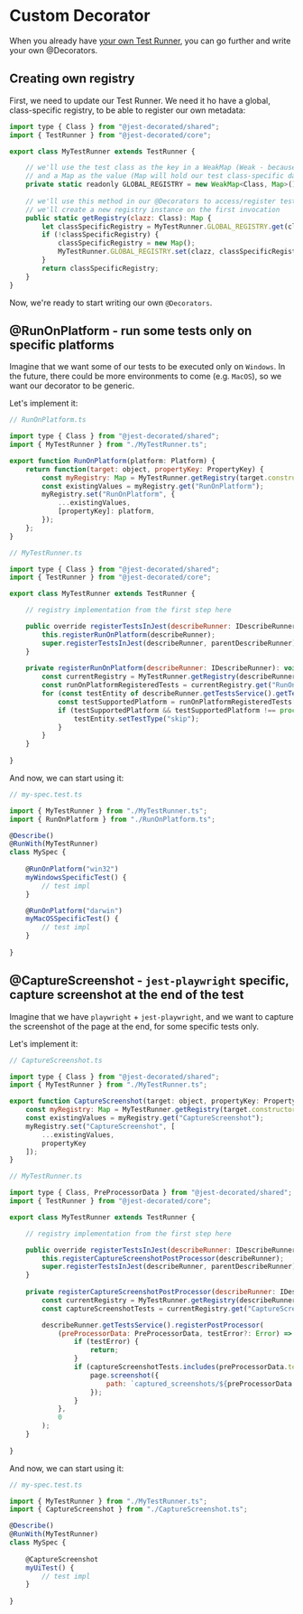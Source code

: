 # Custom Decorator

When you already have [your own Test Runner](core/CustomTestRunner.md), you can go further and write your own @Decorators.

## Creating own registry

First, we need to update our Test Runner. We need it ho have a global, class-specific registry, to be able to register our own metadata:

```javascript
import type { Class } from "@jest-decorated/shared";
import { TestRunner } from "@jest-decorated/core";

export class MyTestRunner extends TestRunner {

    // we'll use the test class as the key in a WeakMap (Weak - because we only want metadata to exist while the test class exists)
    // and a Map as the value (Map will hold our test class-specific data)
    private static readonly GLOBAL_REGISTRY = new WeakMap<Class, Map>();
    
    // we'll use this method in our @Decorators to access/register test class-specific data
    // we'll create a new registry instance on the first invocation
    public static getRegistry(clazz: Class): Map {
        let classSpecificRegistry = MyTestRunner.GLOBAL_REGISTRY.get(clazz);
        if (!classSpecificRegistry) {
            classSpecificRegistry = new Map();
            MyTestRunner.GLOBAL_REGISTRY.set(clazz, classSpecificRegistry);
        }
        return classSpecificRegistry;
    }
}
```

Now, we're ready to start writing our own `@Decorators`.

## @RunOnPlatform - run some tests only on specific platforms

Imagine that we want some of our tests to be executed only on `Windows`.
In the future, there could be more environments to come (e.g. `MacOS`), so we want our decorator to be generic.

Let's implement it:

```javascript
// RunOnPlatform.ts

import type { Class } from "@jest-decorated/shared";
import { MyTestRunner } from "./MyTestRunner.ts";

export function RunOnPlatform(platform: Platform) {
    return function(target: object, propertyKey: PropertyKey) {
        const myRegistry: Map = MyTestRunner.getRegistry(target.constructor as Class);
        const existingValues = myRegistry.get("RunOnPlatform");
        myRegistry.set("RunOnPlatform", {
            ...existingValues,
            [propertyKey]: platform,
        });
    };
}
```

```javascript
// MyTestRunner.ts

import type { Class } from "@jest-decorated/shared";
import { TestRunner } from "@jest-decorated/core";

export class MyTestRunner extends TestRunner {

    // registry implementation from the first step here

    public override registerTestsInJest(describeRunner: IDescribeRunner, parentDescribeRunner?: IDescribeRunner): void {
        this.registerRunOnPlatform(describeRunner);
        super.registerTestsInJest(describeRunner, parentDescribeRunner);
    }
    
    private registerRunOnPlatform(describeRunner: IDescribeRunner): void {
        const currentRegistry = MyTestRunner.getRegistry(describeRunner.getClass());
        const runOnPlatformRegisteredTests = currentRegistry.get("RunOnPlatform");
        for (const testEntity of describeRunner.getTestsService().getTests()) {
            const testSupportedPlatform = runOnPlatformRegisteredTests[testEntity.name];
            if (testSupportedPlatform && testSupportedPlatform !== process.platform) {
                testEntity.setTestType("skip");
            }
        }
    }
    
}
```

And now, we can start using it:

```javascript
// my-spec.test.ts

import { MyTestRunner } from "./MyTestRunner.ts";
import { RunOnPlatform } from "./RunOnPlatform.ts";

@Describe()
@RunWith(MyTestRunner)
class MySpec {
    
    @RunOnPlatform("win32")
    myWindowsSpecificTest() {
        // test impl
    }

    @RunOnPlatform("darwin")
    myMacOSSpecificTest() {
        // test impl
    }
    
}
```

## @CaptureScreenshot - `jest-playwright` specific, capture screenshot at the end of the test

Imagine that we have `playwright` + `jest-playwright`, and we want to capture the screenshot of the page at the end, for some specific tests only.

Let's implement it:

```javascript
// CaptureScreenshot.ts

import type { Class } from "@jest-decorated/shared";
import { MyTestRunner } from "./MyTestRunner.ts";

export function CaptureScreenshot(target: object, propertyKey: PropertyKey) {
    const myRegistry: Map = MyTestRunner.getRegistry(target.constructor as Class);
    const existingValues = myRegistry.get("CaptureScreenshot");
    myRegistry.set("CaptureScreenshot", [
        ...existingValues,
        propertyKey
    ]);
}
```

```javascript
// MyTestRunner.ts

import type { Class, PreProcessorData } from "@jest-decorated/shared";
import { TestRunner } from "@jest-decorated/core";

export class MyTestRunner extends TestRunner {

    // registry implementation from the first step here

    public override registerTestsInJest(describeRunner: IDescribeRunner, parentDescribeRunner?: IDescribeRunner): void {
        this.registerCaptureScreenshotPostProcessor(describeRunner);
        super.registerTestsInJest(describeRunner, parentDescribeRunner);
    }
    
    private registerCaptureScreenshotPostProcessor(describeRunner: IDescribeRunner): void {
        const currentRegistry = MyTestRunner.getRegistry(describeRunner.getClass());
        const captureScreenshotTests = currentRegistry.get("CaptureScreenshot");

        describeRunner.getTestsService().registerPostProcessor(
            (preProcessorData: PreProcessorData, testError?: Error) => {
                if (testError) {
                    return;
                }
                if (captureScreenshotTests.includes(preProcessorData.testEntity.name)) {
                    page.screenshot({
                        path: `captured_screenshots/${preProcessorData.testEntity.description}.png`
                    });
                }
            },
            0
        );
    }
    
}
```

And now, we can start using it:

```javascript
// my-spec.test.ts

import { MyTestRunner } from "./MyTestRunner.ts";
import { CaptureScreenshot } from "./CaptureScreenshot.ts";

@Describe()
@RunWith(MyTestRunner)
class MySpec {
    
    @CaptureScreenshot
    myUiTest() {
        // test impl
    }
    
}
```
